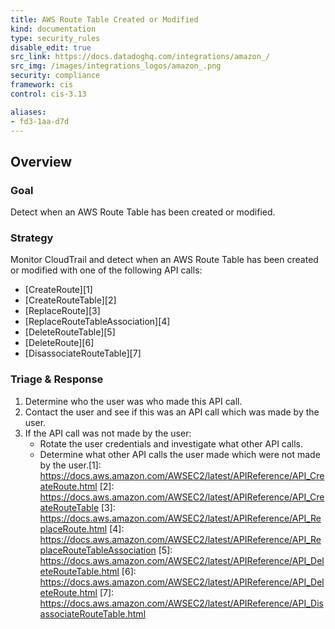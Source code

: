 ```yaml
---
title: AWS Route Table Created or Modified
kind: documentation
type: security_rules
disable_edit: true
src_link: https://docs.datadoghq.com/integrations/amazon_/
src_img: /images/integrations_logos/amazon_.png
security: compliance
framework: cis
control: cis-3.13

aliases:
- fd3-1aa-d7d
---
```


## Overview

### Goal
Detect when an AWS Route Table has been created or modified.

### Strategy
Monitor CloudTrail and detect when an AWS Route Table has been created or modified with one of the following API calls:
* [CreateRoute][1] 
* [CreateRouteTable][2] 
* [ReplaceRoute][3] 
* [ReplaceRouteTableAssociation][4] 
* [DeleteRouteTable][5] 
* [DeleteRoute][6] 
* [DisassociateRouteTable][7]

### Triage & Response
1. Determine who the user was who made this API call.
2. Contact the user and see if this was an API call which was made by the user.
3. If the API call was not made by the user:
   * Rotate the user credentials and investigate what other API calls.
   * Determine what other API calls the user made which were not made by the user.[1]: https://docs.aws.amazon.com/AWSEC2/latest/APIReference/API_CreateRoute.html
[2]: https://docs.aws.amazon.com/AWSEC2/latest/APIReference/API_CreateRouteTable
[3]: https://docs.aws.amazon.com/AWSEC2/latest/APIReference/API_ReplaceRoute.html
[4]: https://docs.aws.amazon.com/AWSEC2/latest/APIReference/API_ReplaceRouteTableAssociation
[5]: https://docs.aws.amazon.com/AWSEC2/latest/APIReference/API_DeleteRouteTable.html
[6]: https://docs.aws.amazon.com/AWSEC2/latest/APIReference/API_DeleteRoute.html
[7]: https://docs.aws.amazon.com/AWSEC2/latest/APIReference/API_DisassociateRouteTable.html
